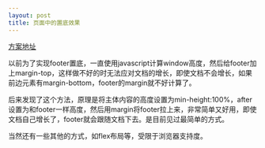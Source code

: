 ```yaml
---
layout: post
title: 页面中的置底效果
---
```

[方案地址](https://css-tricks.com/snippets/css/sticky-footer/)

以前为了实现footer置底，一直使用javascript计算window高度，然后给footer加上margin-top，这样做不好的时无法应对文档的增长，即使文档不会增长，如果前边元素有margin-bottom，footer的margin就不好计算了。

后来发现了这个方法，原理是将主体内容的高度设置为min-height:100%，after设置为和footer一样高度，然后用margin将footer拉上来，非常简单又好用，即使文档自己增长了，footer就会跟随文档下去。是目前见过最简单的方式。

当然还有一些其他的方式，如flex布局等，受限于浏览器支持度。

    

    

 
